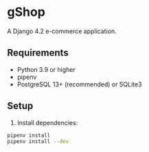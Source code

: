 # gShop

A Django 4.2 e-commerce application.

## Requirements

- Python 3.9 or higher
- pipenv
- PostgreSQL 13+ (recommended) or SQLite3

## Setup

1. Install dependencies:

```bash
pipenv install
pipenv install --dev